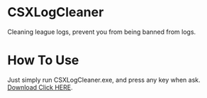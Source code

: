 # **CSXLogCleaner**

Cleaning league logs, prevent you from being banned from logs.

# **How To Use**

Just simply run CSXLogCleaner.exe, and press any key when ask.
[Download Click HERE](https://github.com/yuucsx/CSXLogCleaner/releases).
